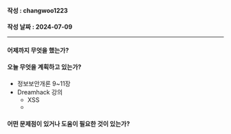 #### 작성 : changwoo1223
**작성 날짜 : 2024-07-09**

---
#### 어제까지 무엇을 했는가?

#### 오늘 무엇을 계획하고 있는가?
- 정보보안개론 9~11장
- Dreamhack 강의 
  - XSS
  - 
#### 어떤 문제점이 있거나 도움이 필요한 것이 있는가?